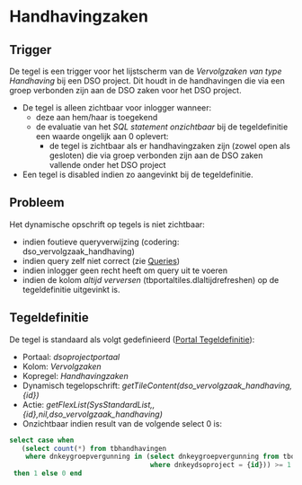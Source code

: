# Handhavingzaken

## Trigger

De tegel is een trigger voor het lijstscherm van de *Vervolgzaken van type Handhaving* bij een DSO project. Dit houdt in de handhavingen die via een groep verbonden zijn aan de DSO zaken voor het DSO project.

  * De tegel is alleen zichtbaar voor inlogger wanneer: 
    * deze aan hem/haar is toegekend 
    * de evaluatie van het *SQL statement onzichtbaar* bij de tegeldefinitie een waarde ongelijk aan 0 oplevert:
      * de tegel is zichtbaar als er handhavingzaken zijn (zowel open als gesloten) die via groep verbonden zijn aan de DSO zaken vallende onder het DSO project
  * Een tegel is disabled indien zo aangevinkt bij de tegeldefinitie.

## Probleem

Het dynamische opschrift op tegels is niet zichtbaar:

  * indien foutieve queryverwijzing (codering: dso_vervolgzaak_handhaving)
  * indien query zelf niet correct (zie [Queries](/docs/instellen_inrichten/queries.md))
  * indien inlogger geen recht heeft om query uit te voeren 
  * indien de kolom *altijd verversen* (tbportaltiles.dlaltijdrefreshen) op de tegeldefinitie uitgevinkt is.

## Tegeldefinitie

De tegel is standaard als volgt gedefinieerd ([Portal Tegeldefinitie](/docs/instellen_inrichten/portaldefinitie/portal_tegel.md)):

  *  Portaal: *dsoprojectportaal*
  *  Kolom: *Vervolgzaken* 
  *  Kopregel: *Handhavingzaken*
  *  Dynamisch tegelopschrift: *getTileContent(dso_vervolgzaak_handhaving,{id})*
  *  Actie: *getFlexList(SysStandardList,,{id},nil,dso_vervolgzaak_handhaving)*
  *  Onzichtbaar indien result van de volgende select 0 is:

```sql
select case when 
   (select count(*) from tbhandhavingen 
    where dnkeygroepvergunning in (select dnkeygroepvergunning from tbomgvergunning 
                                   where dnkeydsoproject = {id})) >= 1 
 then 1 else 0 end
```

